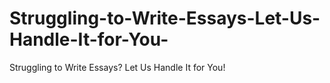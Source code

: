 # Struggling-to-Write-Essays-Let-Us-Handle-It-for-You-
Struggling to Write Essays? Let Us Handle It for You!
